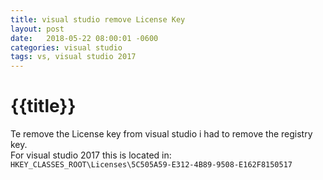```yaml
---
title: visual studio remove License Key
layout: post
date:   2018-05-22 08:00:01 -0600
categories: visual studio
tags: vs, visual studio 2017
---
```

# {{title}}

Te remove the License key from visual studio i had to remove the registry key.  
For visual studio 2017 this is located in: ```HKEY_CLASSES_ROOT\Licenses\5C505A59-E312-4B89-9508-E162F8150517```